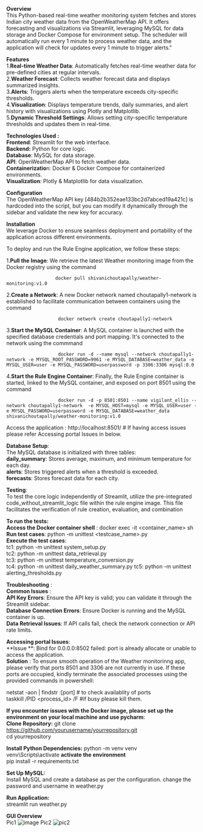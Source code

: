 **Overview**  
This Python-based real-time weather monitoring system fetches and stores Indian city weather data from the OpenWeatherMap API. It offers forecasting and visualizations via Streamlit, leveraging MySQL for data storage and Docker Compose for environment setup. The scheduler will automatically run every 1 minute to process weather data, and the application will check for updates every 1 minute to trigger alerts."

**Features**  
1.**Real-time Weather Data**: Automatically fetches real-time weather data for pre-defined cities at regular intervals.  
2.**Weather Forecast**: Collects weather forecast data and displays summarized insights.  
3.**Alerts**: Triggers alerts when the temperature exceeds city-specific thresholds.  
4.**Visualization**: Displays temperature trends, daily summaries, and alert history with visualizations using Plotly and Matplotlib.  
5.**Dynamic Threshold Settings**: Allows setting city-specific temperature thresholds and updates them in real-time.

**Technologies Used :**  
**Frontend**: Streamlit for the web interface.  
**Backend:** Python for core logic.  
**Database**: MySQL for data storage.  
**API**: OpenWeatherMap API to fetch weather data.  
**Containerizatio**n: Docker & Docker Compose for containerized environments.  
**Visualization**: Plotly & Matplotlib for data visualization.  

**Configuration**  
The OpenWeatherMap API key [484b2b352eae133bc2d7abced19a421c] is hardcoded into the script, but you can modify it dynamically through the sidebar and validate the new key for accuracy.

**Installation**  
We leverage Docker to ensure seamless deployment and portability of the application across different environments.   

To deploy and run the Rule Engine application, we follow these steps:    

1.**Pull the Image**: We retrieve the latest Weather monitoring image from the Docker registry using the command  

                      docker pull shivanichoutapally/weather-monitoring:v1.0 
                      
2.**Create a Network**: A new Docker network named choutapally1-network is established to facilitate communication between containers using the command  

                       docker network create choutapally1-network  

3.**Start the MySQL Container**: A MySQL container is launched with the specified database credentials and port mapping. It's connected to the network using the commmand  

                       docker run -d --name mysql --network choutapally1-network -e MYSQL_ROOT_PASSWORD=9961 -e MYSQL_DATABASE=weather_data -e MYSQL_USER=user -e MYSQL_PASSWORD=userpassword -p 3306:3306 mysql:8.0

4.**Start the Rule Engine Container**: Finally, the Rule Engine container is started, linked to the MySQL container, and exposed on port 8501 using the command

                       docker run -d -p 8501:8501 --name vigilant_ellis --network choutapally1-network  -e MYSQL_HOST=mysql -e MYSQL_USER=user -e MYSQL_PASSWORD=userpassword -e MYSQL_DATABASE=weather_data shivanichoutapally/weather-monitoring:v1.0

Access the application : http://localhost:8501/ # If having access issues please refer Accessing portal Issues in below.

**Database Setup**:   
The MySQL database is initialized with three tables:  
**daily_summary**: Stores average, maximum, and minimum temperature for each day.    
**alerts**: Stores triggered alerts when a threshold is exceeded.    
**forecasts**: Stores forecast data for each city.    

**Testing**:   
To test the core logic independently of Streamlit, utilize the pre-integrated code_without_streamlit_logic file within the rule engine image. This file facilitates the verification of rule creation, evaluation, and combination  

 **To run the tests:**      
 **Access the Docker container shell** : docker exec -it <container_name> sh   
 **Run test cases**: python -m unittest <testcase_name>.py  
 **Execute the test cases**:   
                             tc1: python -m unittest system_setup.py  
                             tc2: python -m unittest data_retrieval.py  
                             tc3: python -m unittest temperature_conversion.py  
                             tc4: python -m unittest daily_weather_summary.py
                             tc5: python -m unittest alerting_thresholds.py 

 **Troubleshooting** :  
 **Common Issues** :  
 **API Key Errors**: Ensure the API key is valid; you can validate it through the Streamlit sidebar.  
 **Database Connection Errors**: Ensure Docker is running and the MySQL container is up.  
 **Data Retrieval Issues**: If API calls fail, check the network connection or API rate limits.  

 **Accessing portal Issues**:  
 **Issue **:   Bind for 0.0.0.0:8502 failed: port is already allocate or unable to access the application.   
 **Solution** : To ensure smooth operation of the Weather monitorinng app, please verify that ports 8501 and 3306 are not currently in use. If these ports are occupied, kindly terminate the associated processes using the provided commands in powershell:    

netstat -aon | findstr :[port]   # to check availablity of ports  
taskkill /PID <process_id> /F    #if busy please kill them.  

**If you encounter issues with the Docker image, please set up the environment on your local machine and use pycharm**:  
**Clone Repository:** 
git clone https://github.com/yourusername/yourrepository.git    
cd yourrepository 

**Install Python Dependencies:**
python -m venv venv  
venv\Scripts\activate  **activate the environment**  
pip install -r requirements.txt  

**Set Up MySQL:**  
Install MySQL and create a database as per the configuration.
change the password and username in weather.py

**Run Application:**  
streamlit run weather.py  

**GUI Overview**  
Pic1 ![image](https://github.com/user-attachments/assets/8bf68ec1-341b-440d-b528-eedf4f552a75)
Pic2 ![pic2](https://github.com/user-attachments/assets/604d4a8b-7bb1-4535-8487-ce1a789430d8)


